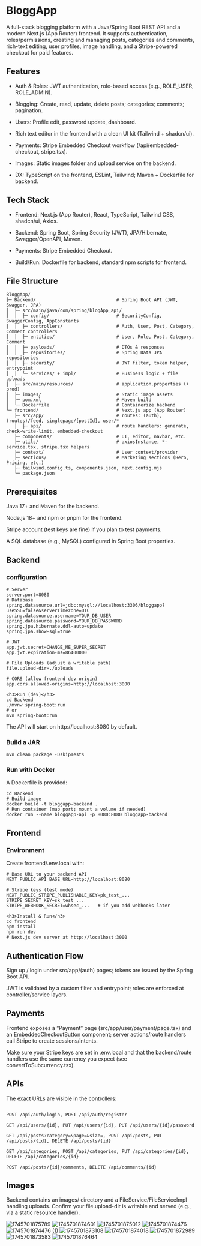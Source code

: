 <h1>BloggApp</h1>

A full-stack blogging platform with a Java/Spring Boot REST API and a modern Next.js (App Router) frontend. It supports authentication, roles/permissions, creating and managing posts, categories and comments, rich-text editing, user profiles, image handling, and a Stripe-powered checkout for paid features.

<h2> Features</h2>

* Auth & Roles: JWT authentication, role-based access (e.g., ROLE_USER, ROLE_ADMIN).

* Blogging: Create, read, update, delete posts; categories; comments; pagination. 

* Users: Profile edit, password update, dashboard.
  
* Rich text editor in the frontend with a clean UI kit (Tailwind + shadcn/ui). 

* Payments: Stripe Embedded Checkout workflow (/api/embedded-checkout, stripe.tsx). 

* Images: Static images folder and upload service on the backend. 

* DX: TypeScript on the frontend, ESLint, Tailwind; Maven + Dockerfile for backend.

<h2>Tech Stack</h2>

* Frontend: Next.js (App Router), React, TypeScript, Tailwind CSS, shadcn/ui, Axios.

* Backend: Spring Boot, Spring Security (JWT), JPA/Hibernate, Swagger/OpenAPI, Maven. 

* Payments: Stripe Embedded Checkout. 

* Build/Run: Dockerfile for backend, standard npm scripts for frontend.

<h2>File Structure</h2>

```
BloggApp/
├─ Backend/                              # Spring Boot API (JWT, Swagger, JPA)
│  ├─ src/main/java/com/spring/blogApp_api/
│  │  ├─ config/                         # SecurityConfig, SwaggerConfig, AppConstants
│  │  ├─ controllers/                    # Auth, User, Post, Category, Comment controllers
│  │  ├─ entities/                       # User, Role, Post, Category, Comment
│  │  ├─ payloads/                       # DTOs & responses
│  │  ├─ repositories/                   # Spring Data JPA repositories
│  │  ├─ security/                       # JWT filter, token helper, entrypoint
│  │  └─ services/ + impl/               # Business logic + file uploads
│  ├─ src/main/resources/                # application.properties (+ prod)
│  ├─ images/                            # Static image assets
│  ├─ pom.xml                            # Maven build
│  └─ Dockerfile                         # Containerize backend
└─ frontend/                             # Next.js app (App Router)
   ├─ src/app/                           # routes: (auth), (routes)/feed, singlepage/[postId], user/*
   │  ├─ api/                            # route handlers: generate, check-write-limit, embedded-checkout
   ├─ components/                        # UI, editor, navbar, etc.
   ├─ utils/                             # axiosInstance, *-service.tsx, stripe.tsx helpers
   ├─ context/                           # User context/provider
   ├─ sections/                          # Marketing sections (Hero, Pricing, etc.)
   ├─ tailwind.config.ts, components.json, next.config.mjs
   └─ package.json

```


<h2>Prerequisites</h2>

Java 17+ and Maven for the backend.

Node.js 18+ and npm or pnpm for the frontend.

Stripe account (test keys are fine) if you plan to test payments.

A SQL database (e.g., MySQL) configured in Spring Boot properties.

<h2>Backend </h2>

<h3>configuration</h3>

```
# Server
server.port=8080
# Database
spring.datasource.url=jdbc:mysql://localhost:3306/bloggapp?useSSL=false&serverTimezone=UTC
spring.datasource.username=YOUR_DB_USER
spring.datasource.password=YOUR_DB_PASSWORD
spring.jpa.hibernate.ddl-auto=update
spring.jpa.show-sql=true

# JWT
app.jwt.secret=CHANGE_ME_SUPER_SECRET
app.jwt.expiration-ms=86400000

# File Uploads (adjust a writable path)
file.upload-dir=./uploads

# CORS (allow frontend dev origin)
app.cors.allowed-origins=http://localhost:3000

<h3>Run (dev)</h3>
cd Backend
./mvnw spring-boot:run
# or
mvn spring-boot:run
```

The API will start on http://localhost:8080 by default.

<h3>Build a JAR</h3>

```
mvn clean package -DskipTests
```

<h3>Run with Docker</h3>

A Dockerfile is provided:

```
cd Backend
# Build image
docker build -t bloggapp-backend .
# Run container (map port; mount a volume if needed)
docker run --name bloggapp-api -p 8080:8080 bloggapp-backend
```

<h2>Frontend</h2>

<h3>Environment</h3>

Create frontend/.env.local with:
```
# Base URL to your backend API
NEXT_PUBLIC_API_BASE_URL=http://localhost:8080

# Stripe keys (test mode)
NEXT_PUBLIC_STRIPE_PUBLISHABLE_KEY=pk_test_...
STRIPE_SECRET_KEY=sk_test_...
STRIPE_WEBHOOK_SECRET=whsec_...   # if you add webhooks later

<h3>Install & Run</h3>
cd frontend
npm install
npm run dev
# Next.js dev server at http://localhost:3000
```

<h2>Authentication Flow</h2>

Sign up / login under src/app/(auth) pages; tokens are issued by the Spring Boot API. 


JWT is validated by a custom filter and entrypoint; roles are enforced at controller/service layers. 

<h2>Payments</h2>

Frontend exposes a “Payment” page (src/app/user/payment/page.tsx) and an EmbeddedCheckoutButton component; server actions/route handlers call Stripe to create sessions/intents. 

Make sure your Stripe keys are set in .env.local and that the backend/route handlers use the same currency you expect (see convertToSubcurrency.tsx).

<h2>APIs</h2>

The exact URLs are visible in the controllers:
```

POST /api/auth/login, POST /api/auth/register

GET /api/users/{id}, PUT /api/users/{id}, PUT /api/users/{id}/password

GET /api/posts?category=&page=&size=, POST /api/posts, PUT /api/posts/{id}, DELETE /api/posts/{id}

GET /api/categories, POST /api/categories, PUT /api/categories/{id}, DELETE /api/categories/{id}

POST /api/posts/{id}/comments, DELETE /api/comments/{id}
```

<h2>Images</h2>

Backend contains an images/ directory and a FileService/FileServiceImpl handling uploads. Confirm your file.upload-dir is writable and served (e.g., via a static resource handler). 


![1745701875789](https://.com/user-attachments/assets/fbbd682b-61a3-45cb-9936-7612acc658ca)
![1745701874601](https://.com/user-attachments/assets/64d81bf0-812c-40b1-8b4f-10cac62e3a0c)
![1745701875012](https://.com/user-attachments/assets/8833f4fd-b15e-4926-a5ab-57fbdeb37257)
![1745701874476](https://.com/user-attachments/assets/155e478b-2643-41ba-922b-b6f6c8f93ae4)
![1745701874476 (1)](https://.com/user-attachments/assets/787a8a67-d5b3-4df2-b154-75a685f82c6a)
![1745701873108](https://.com/user-attachments/assets/bf967d60-cf9d-4abb-91f7-c6cb5e83c0d9)
![1745701874018](https://.com/user-attachments/assets/d2394be6-5bb3-4300-80cb-f3d12f352d3f)
![1745701872989](https://.com/user-attachments/assets/94f97091-fcc3-4a4b-af65-b188e7840ece)
![1745701873583](https://.com/user-attachments/assets/b9877abf-3184-45af-9c39-319f22cf0327)
![1745701876464](https://.com/user-attachments/assets/090cf1c8-eccf-4a98-8b4b-2a7c681c254a)
